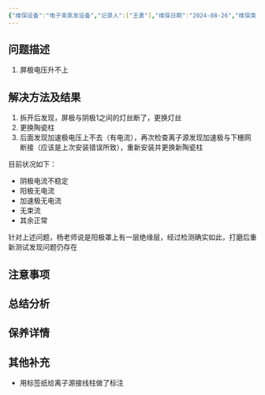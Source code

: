 ```yaml
---
{"维保设备":"电子束蒸发设备","记录人":["王勇"],"维保日期":"2024-08-26","维保类型":["维修"],"维保部位":["离子源"],"维保参与人员":["王勇"],"外部援助":null,"是否成功":false,"tags":null,"dg-publish":true,"permalink":"/设备维保/维保记录/电子束蒸发设备/2024-08-26录入/","dgPassFrontmatter":true}
---
```


## 问题描述
1. 屏极电压升不上

## 解决方法及结果
1. 拆开后发现，屏极与阴极1之间的灯丝断了，更换灯丝
2. 更换陶瓷柱
3. 后面发现加速极电压上不去（有电流），再次检查离子源发现加速极与下栅网断接（应该是上次安装错误所致），重新安装并更换新陶瓷柱

目前状况如下：
- 阴极电流不稳定
- 阳极无电流
- 加速极无电流
- 无束流
- 其余正常

针对上述问题，杨老师说是阳极罩上有一层绝缘层，经过检测确实如此，打磨后重新测试发现问题仍存在
## 注意事项

## 总结分析

## 保养详情

## 其他补充

- 用标签纸给离子源接线柱做了标注